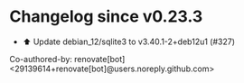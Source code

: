 # Changelog since v0.23.3
- ⬆️ Update debian_12/sqlite3 to v3.40.1-2+deb12u1 (#327)

Co-authored-by: renovate[bot] <29139614+renovate[bot]@users.noreply.github.com> 
